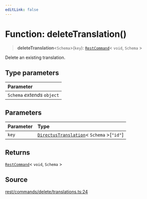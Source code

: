 ```yaml
---
editLink: false
---
```


# Function: deleteTranslation()

> **deleteTranslation**\<`Schema`\>(`key`): [`RestCommand`](../interfaces/interface.RestCommand.md)\< `void`, `Schema`
> \>

Delete an existing translation.

## Type parameters

| Parameter                   |
| :-------------------------- |
| `Schema` _extends_ `object` |

## Parameters

| Parameter | Type                                                                                                       |
| :-------- | :--------------------------------------------------------------------------------------------------------- |
| `key`     | [`DirectusTranslation`](../../schema/type-aliases/type-alias.DirectusTranslation.md)\< `Schema` \>[`"id"`] |

## Returns

[`RestCommand`](../interfaces/interface.RestCommand.md)\< `void`, `Schema` \>

## Source

[rest/commands/delete/translations.ts:24](https://github.com/directus/directus/blob/7789a6c53/sdk/src/rest/commands/delete/translations.ts#L24)
